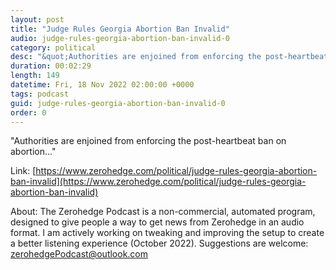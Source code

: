 ```yaml
---
layout: post
title: "Judge Rules Georgia Abortion Ban Invalid"
audio: judge-rules-georgia-abortion-ban-invalid-0
category: political
desc: "&quot;Authorities are enjoined from enforcing the post-heartbeat ban on abortion...&quot;"
duration: 00:02:29
length: 149
datetime: Fri, 18 Nov 2022 02:00:00 +0000
tags: podcast
guid: judge-rules-georgia-abortion-ban-invalid-0
order: 0
---
```

&quot;Authorities are enjoined from enforcing the post-heartbeat ban on abortion...&quot;

Link: [https://www.zerohedge.com/political/judge-rules-georgia-abortion-ban-invalid](https://www.zerohedge.com/political/judge-rules-georgia-abortion-ban-invalid)

About: The Zerohedge Podcast is a non-commercial, automated program, designed to give people a way to get news from Zerohedge in an audio format.  I am actively working on tweaking and improving the setup to create a better listening experience (October 2022).  Suggestions are welcome: [zerohedgePodcast@outlook.com](mailto:zerohedgePodcast@outlook.com)